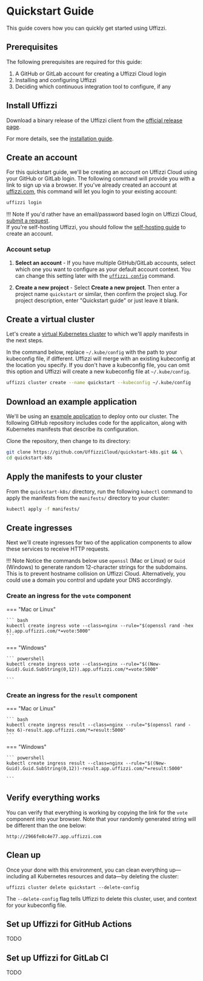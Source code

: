 # Quickstart Guide

This guide covers how you can quickly get started using Uffizzi.

## Prerequisites

The following prerequisites are required for this guide:

1. A GitHub or GitLab account for creating a Uffizzi Cloud login
2. Installing and configuring Uffizzi  
3. Deciding which continuous integration tool to configure, if any

## Install Uffizzi

Download a binary release of the Uffizzi client from the [official release page](https://github.com/UffizziCloud/uffizzi_cli/releases).  

For more details, see the [installation guide](install.md).

## Create an account

For this quickstart guide, we'll be creating an account on Uffizzi Cloud using your GitHub or GitLab login. The following command will provide you with a link to sign up via a browser. If you've already created an account at [uffizzi.com](https://uffizzi.com), this command will let you login to your existing account:

``` bash
uffizzi login
```

!!! Note
    If you'd rather have an email/password based login on Uffizzi Cloud, [submit a request](mailto:accounts@uffizzi.com).  
    If you're self-hosting Uffizzi, you should follow the [self-hosting guide](https://github.com/UffizziCloud/uffizzi/blob/develop/INSTALL.md) to create an account. 

### Account setup

1. **Select an account** - If you have multiple GitHub/GitLab accounts, select which one you want to configure as your default account context. You can change this setting later with the [`uffizzi config`](references/cli.md#config) command.  

2. **Create a new project** - Select **Create a new project**. Then enter a project name `quickstart` or similar, then confirm the project slug. For project description, enter "Quickstart guide" or just leave it blank.

## Create a virtual cluster

Let's create a [virtual Kubernetes cluster](topics/virtual-clusters.md) to which we'll apply manifests in the next steps.  

In the command below, replace `~/.kube/config` with the path to your kubeconfig file, if different. Uffizzi will merge with an existing kubeconfig at the location you specify. If you don't have a kubeconfig file, you can omit this option and Uffizzi will create a new kubeconfig file at `~/.kube/config`.

``` bash
uffizzi cluster create --name quickstart --kubeconfig ~/.kube/config
```

## Download an example application

We'll be using an [example application](https://github.com/UffizziCloud/quickstart-k8s) to deploy onto our cluster. The following GitHub repository includes code for the applicaiton, along with Kubernetes manifests that describe its configuration.  

Clone the repository, then change to its directory:

``` bash
git clone https://github.com/UffizziCloud/quickstart-k8s.git && \
cd quickstart-k8s
```

## Apply the manifests to your cluster

From the `quickstart-k8s/` directory, run the following `kubectl` command to apply the manifests from the `manifests/` directory to your cluster:

``` bash
kubectl apply -f manifests/
```

## Create ingresses

Next we'll create ingresses for two of the application components to allow these services to receive HTTP requests.  

!!! Note
    Notice the commands below use `openssl` (Mac or Linux) or `Guid` (Windows) to generate random 12-character strings for the subdomains. This is to prevent hostname collision on Uffizzi Cloud. Alternatively, you could use a domain you control and update your DNS accordingly.

### Create an ingress for the `vote` component

=== "Mac or Linux"

    ``` bash
    kubectl create ingress vote --class=nginx --rule="$(openssl rand -hex 6).app.uffizzi.com/*=vote:5000"
    ```

=== "Windows"  

    ``` powershell
    kubectl create ingress vote --class=nginx --rule="$((New-Guid).Guid.SubString(0,12)).app.uffizzi.com/*=vote:5000"

    ```

### Create an ingress for the `result` component

=== "Mac or Linux"

    ``` bash
    kubectl create ingress result --class=nginx --rule="$(openssl rand -hex 6)-result.app.uffizzi.com/*=result:5000"
    ```

=== "Windows"  

    ``` powershell
    kubectl create ingress result --class=nginx --rule="$((New-Guid).Guid.SubString(0,12))-result.app.uffizzi.com/*=result:5000"

    ```

## Verify everything works

You can verify that everything is working by copying the link for the `vote` component into your browser. Note that your randomly generated string will be different than the one below:

```
http://2966fe8c4e77.app.uffizzi.com
```

## Clean up

Once your done with this environment, you can clean everything up—including all Kubernetes resources and data—by deleting the cluster:

```
uffizzi cluster delete quickstart --delete-config
```

The `--delete-config` flag tells Uffizzi to delete this cluster, user, and context for your kubeconfig file.

## Set up Uffizzi for GitHub Actions

TODO

## Set up Uffizzi for GitLab CI

TODO